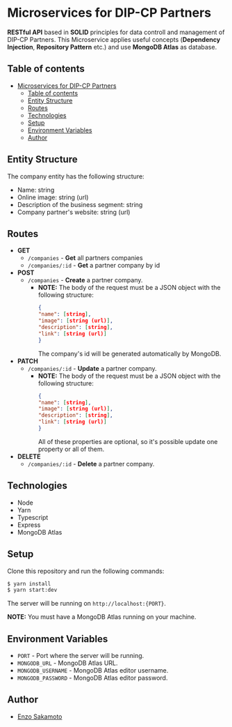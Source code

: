 # Microservices for DIP-CP Partners

**RESTful API** based in **SOLID** principles for data controll and management of DIP-CP Partners. This Microservice applies useful concepts (**Dependency Injection**, **Repository Pattern** etc.) and use **MongoDB Atlas** as database.

## Table of contents

- [Microservices for DIP-CP Partners](#microservices-for-dip-cp-partners)
  - [Table of contents](#table-of-contents)
  - [Entity Structure](#entity-structure)
  - [Routes](#routes)
  - [Technologies](#technologies)
  - [Setup](#setup)
  - [Environment Variables](#environment-variables)
  - [Author](#author)

## Entity Structure

The company entity has the following structure:

- Name: string
- Online image: string (url)
- Description of the business segment: string
- Company partner's website: string (url)

## Routes

- **GET**
  - `/companies` - **Get** all partners companies
  - `/companies/:id` - **Get** a partner company by id
- **POST**
  - `/companies` - **Create** a partner company.
    - **NOTE:** The body of the request must be a JSON object with the following structure:
      ```json
      {
      "name": [string],
      "image": [string (url)],
      "description": [string],
      "link": [string (url)]
      }
      ```
      The company's id will be generated automatically by MongoDB.
- **PATCH**
  - `/companies/:id` - **Update** a partner company.
    - **NOTE:** The body of the request must be a JSON object with the following structure:
      ```json
      {
      "name": [string],
      "image": [string (url)],
      "description": [string],
      "link": [string (url)]
      }
      ```
      All of these properties are optional, so it's possible update one property or all of them.
- **DELETE**
  - `/companies/:id` - **Delete** a partner company.

## Technologies

- Node
- Yarn
- Typescript
- Express
- MongoDB Atlas

## Setup

Clone this repository and run the following commands:

```bash
$ yarn install
$ yarn start:dev
```

The server will be running on `http://localhost:{PORT}`.

**NOTE:** You must have a MongoDB Atlas running on your machine.

## Environment Variables

- `PORT` - Port where the server will be running.
- `MONGODB_URL` - MongoDB Atlas URL.
- `MONGODB_USERNAME` - MongoDB Atlas editor username.
- `MONGODB_PASSWORD` - MongoDB Atlas editor password.

## Author

- [Enzo Sakamoto](https://github.com/enzosakamoto)
